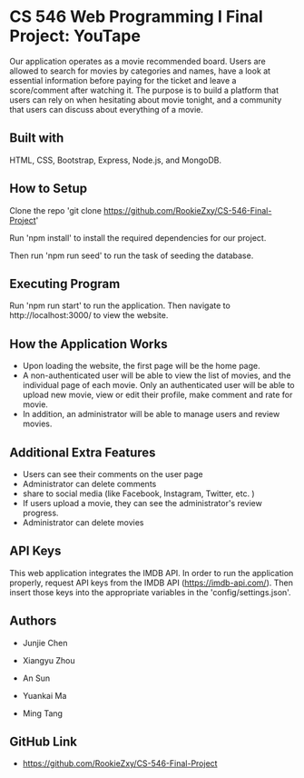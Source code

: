 # CS 546 Web Programming I Final Project: YouTape

Our application operates as a movie recommended board. Users are allowed to search for movies by categories and names, have a look at essential information before paying for the ticket and leave a score/comment after watching it. The purpose is to build a platform that users can rely on when hesitating about movie tonight, and a community that users can discuss about everything of a movie. 

## Built with

HTML, CSS, Bootstrap, Express, Node.js, and MongoDB.

## How to Setup

Clone the repo 'git clone https://github.com/RookieZxy/CS-546-Final-Project'

Run 'npm install' to install the required dependencies for our project.

Then run 'npm run seed' to run the task of seeding the database.

## Executing Program

Run 'npm run start' to run the application. Then navigate to http://localhost:3000/ to view the website.

## How the Application Works

- Upon loading the website, the first page will be the home page.
- A non-authenticated user will be able to view the list of movies, and the individual page of each movie. Only an authenticated user will be able to upload new movie, view or edit their profile, make comment and rate for movie.
- In addition, an administrator will be able to manage users and review movies.

## Additional Extra Features

- Users can see their comments on the user page
- Administrator can delete comments
- share to social media (like Facebook, Instagram, Twitter, etc. )
- If users upload a movie, they can see the administrator's review progress.
- Administrator can delete movies

## API Keys

This web application integrates the IMDB API. In order to run the application properly, request API keys from the IMDB API (https://imdb-api.com/). Then insert those keys into the appropriate variables in the 'config/settings.json'.

## Authors

- Junjie Chen

- Xiangyu Zhou

- An Sun

- Yuankai Ma

- Ming Tang 

## GitHub Link
- https://github.com/RookieZxy/CS-546-Final-Project
